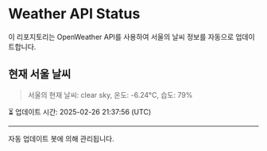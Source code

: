 
# Weather API Status

이 리포지토리는 OpenWeather API를 사용하여 서울의 날씨 정보를 자동으로 업데이트합니다.

## 현재 서울 날씨
> 서울의 현재 날씨: clear sky, 온도: -6.24°C, 습도: 79%

⏳ 업데이트 시간: 2025-02-26 21:37:56 (UTC)

---
자동 업데이트 봇에 의해 관리됩니다.
